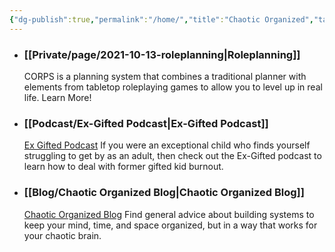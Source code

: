 ```yaml
---
{"dg-publish":true,"permalink":"/home/","title":"Chaotic Organized","tags":["gardenEntry"],"noteIcon":""}
---
```




- ### [[Private/page/2021-10-13-roleplanning\|Roleplanning]]
  CORPS is a planning system that combines a traditional planner with elements from tabletop roleplaying games to allow you to level up in real life. Learn More!



- ### [[Podcast/Ex-Gifted Podcast\|Ex-Gifted Podcast]]
  [Ex Gifted Podcast](https://exgifted.com/)
  If you were an exceptional child who finds yourself struggling to get by as an adult, then check out the Ex-Gifted podcast to learn how to deal with former gifted kid burnout.


- ### [[Blog/Chaotic Organized Blog\|Chaotic Organized Blog]]
  [Chaotic Organized Blog](https://chaoticorganized.com/blog/)
  Find general advice about building systems to keep your mind, time, and space organized, but in a way that works for your chaotic brain.
